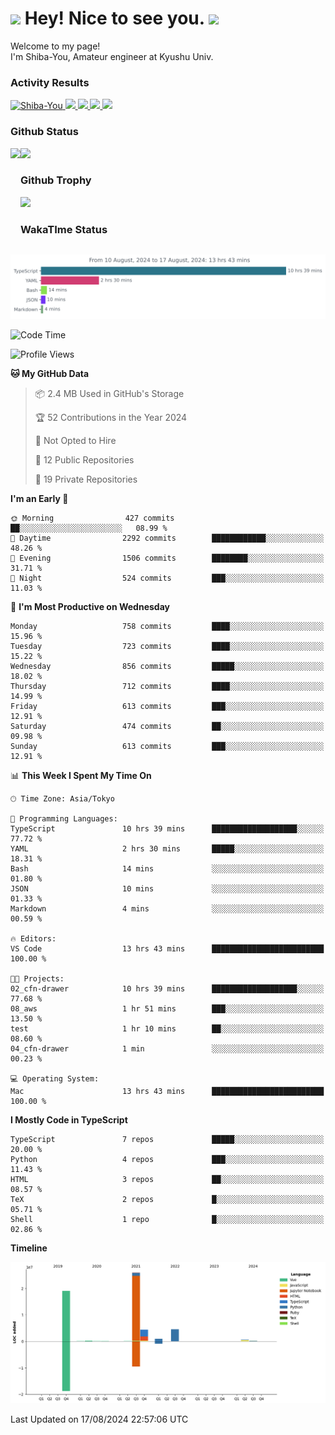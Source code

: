 <h1>
  <img src="https://emojis.slackmojis.com/emojis/images/1531849430/4246/blob-sunglasses.gif?1531849430" width="30"/> 
  Hey! Nice to see you.
  <img src="https://emojis.slackmojis.com/emojis/images/1531849430/4246/blob-sunglasses.gif?1531849430" width="30"/> 
</h1>
<p>
  Welcome to my page! <br />
  I'm Shiba-You, Amateur engineer at Kyushu Univ.
</p>


<h3>
  Activity Results
</h3>
<p align="left"> 
  <!--   GitHub  -->
  <a href="https://github.com/Shiba-You/Shiba-You/">
    <img src="https://komarev.com/ghpvc/?username=Shiba-You" alt="Shiba-You" />
  </a>
  <a href="https://github.com/Shiba-You">
    <img height="20" src="https://img.shields.io/github/followers/Shiba-You?label=follow&logo=github&style=flat" />
  </a>
  
  <!-- Qiita -->
  <a href="http://qiita.com/Shiba-You">
    <img height="20" src="https://qiita-badge.apiapi.app/s/Shiba-You/posts.svg" />
  </a>
  <a href="http://qiita.com/Shiba-You">
    <img height="20" src="https://qiita-badge.apiapi.app/s/Shiba-You/contributions.svg" />
  </a>
  <a href="http://qiita.com/Shiba-You">
    <img height="20" src="https://qiita-badge.apiapi.app/s/Shiba-You/followers.svg" />
  </a>
</p>


<h3>
  Github Status
</h3>
<div>
  <img height="170" align="left" src="https://github-readme-stats.vercel.app/api?username=Shiba-You&theme=tokyonight" />
  <img height="170" src="https://github-readme-stats.vercel.app/api/top-langs/?username=Shiba-You&theme=tokyonight&layout=compact" />
</div>

<h3>
  Github Trophy
</h3>
<div>
  <img width="800" src="https://github-profile-trophy.vercel.app/?username=Shiba-You&theme=tokyonight" />
</div>


<h3>
  WakaTIme Status
</h3>
<img src="https://github.com/Shiba-You/Shiba-You/blob/main/images/stat.svg" alt="Shiba-You WakaTime Activity"/>

<!--START_SECTION:waka-->
![Code Time](http://img.shields.io/badge/Code%20Time-884%20hrs%2017%20mins-blue)

![Profile Views](http://img.shields.io/badge/Profile%20Views-2-blue)

**🐱 My GitHub Data** 

> 📦 2.4 MB Used in GitHub's Storage 
 > 
> 🏆 52 Contributions in the Year 2024
 > 
> 🚫 Not Opted to Hire
 > 
> 📜 12 Public Repositories 
 > 
> 🔑 19 Private Repositories 
 > 
**I'm an Early 🐤** 

```text
🌞 Morning                427 commits         ██░░░░░░░░░░░░░░░░░░░░░░░   08.99 % 
🌆 Daytime                2292 commits        ████████████░░░░░░░░░░░░░   48.26 % 
🌃 Evening                1506 commits        ████████░░░░░░░░░░░░░░░░░   31.71 % 
🌙 Night                  524 commits         ███░░░░░░░░░░░░░░░░░░░░░░   11.03 % 
```
📅 **I'm Most Productive on Wednesday** 

```text
Monday                   758 commits         ████░░░░░░░░░░░░░░░░░░░░░   15.96 % 
Tuesday                  723 commits         ████░░░░░░░░░░░░░░░░░░░░░   15.22 % 
Wednesday                856 commits         █████░░░░░░░░░░░░░░░░░░░░   18.02 % 
Thursday                 712 commits         ████░░░░░░░░░░░░░░░░░░░░░   14.99 % 
Friday                   613 commits         ███░░░░░░░░░░░░░░░░░░░░░░   12.91 % 
Saturday                 474 commits         ██░░░░░░░░░░░░░░░░░░░░░░░   09.98 % 
Sunday                   613 commits         ███░░░░░░░░░░░░░░░░░░░░░░   12.91 % 
```


📊 **This Week I Spent My Time On** 

```text
🕑︎ Time Zone: Asia/Tokyo

💬 Programming Languages: 
TypeScript               10 hrs 39 mins      ███████████████████░░░░░░   77.72 % 
YAML                     2 hrs 30 mins       █████░░░░░░░░░░░░░░░░░░░░   18.31 % 
Bash                     14 mins             ░░░░░░░░░░░░░░░░░░░░░░░░░   01.80 % 
JSON                     10 mins             ░░░░░░░░░░░░░░░░░░░░░░░░░   01.33 % 
Markdown                 4 mins              ░░░░░░░░░░░░░░░░░░░░░░░░░   00.59 % 

🔥 Editors: 
VS Code                  13 hrs 43 mins      █████████████████████████   100.00 % 

🐱‍💻 Projects: 
02_cfn-drawer            10 hrs 39 mins      ███████████████████░░░░░░   77.68 % 
08_aws                   1 hr 51 mins        ███░░░░░░░░░░░░░░░░░░░░░░   13.50 % 
test                     1 hr 10 mins        ██░░░░░░░░░░░░░░░░░░░░░░░   08.60 % 
04_cfn-drawer            1 min               ░░░░░░░░░░░░░░░░░░░░░░░░░   00.23 % 

💻 Operating System: 
Mac                      13 hrs 43 mins      █████████████████████████   100.00 % 
```

**I Mostly Code in TypeScript** 

```text
TypeScript               7 repos             █████░░░░░░░░░░░░░░░░░░░░   20.00 % 
Python                   4 repos             ███░░░░░░░░░░░░░░░░░░░░░░   11.43 % 
HTML                     3 repos             ██░░░░░░░░░░░░░░░░░░░░░░░   08.57 % 
TeX                      2 repos             █░░░░░░░░░░░░░░░░░░░░░░░░   05.71 % 
Shell                    1 repo              █░░░░░░░░░░░░░░░░░░░░░░░░   02.86 % 
```



**Timeline**

![Lines of Code chart](https://raw.githubusercontent.com/Shiba-You/Shiba-You/main/assets/bar_graph.png)


 Last Updated on 17/08/2024 22:57:06 UTC
<!--END_SECTION:waka-->
